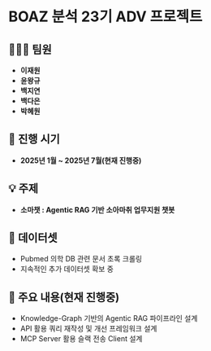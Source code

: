 #  **BOAZ 분석 23기 ADV 프로젝트**

## 🧑‍🤝‍🧑 **팀원**
- **이재원**
- **윤왕규**
- **백지연**
- **백다은**
- **박혜원**

## 📅 **진행 시기**
- **2025년 1월 ~ 2025년 7월(현재 진행중)**

## 💡 **주제**
- **소마챗 : Agentic RAG 기반 소아마취 업무지원 챗봇**


##  📌 **데이터셋**
- Pubmed 의학 DB 관련 문서 초록 크롤링
- 지속적인 추가 데이터셋 확보 중
  
## 📌 **주요 내용(현재 진행중)**
- Knowledge-Graph 기반의 Agentic RAG 파이프라인 설계
- API 활용 쿼리 재작성 및 개선 프레임워크 설계 
- MCP Server 활용 슬랙 전송 Client 설계


